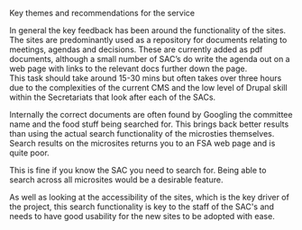 Key themes and recommendations for the service

In general the key feedback has been around the functionality of the sites. The sites are predominantly used as a repository for documents relating to meetings, agendas and decisions. These are currently added as pdf documents, although a small number of SAC’s do write the agenda out on a web page with links to the relevant docs further down the page.  
This task should take around 15-30 mins but often takes over three hours due to the complexities of the current CMS and the low level of Drupal skill within the Secretariats that look after each of the SACs.

Internally the correct documents are often found by Googling the committee name and the food stuff being searched for. This brings back better results than using the actual search functionality of the microsties themselves. Search results on the microsites returns you to an FSA web page and is quite poor.

This is fine if you know the SAC you need to search for. Being able to search across all microsites would be a desirable feature. 

As well as looking at the accessibility of the sites, which is the key driver of the project, this search functionality is key to the staff of the SAC's and needs to have good usability for the new sites to be adopted with ease. 